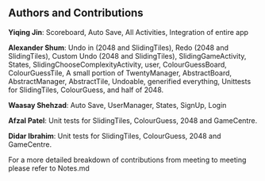 ## Authors and Contributions


**Yiqing Jin**: Scoreboard, Auto Save, All Activities, Integration of entire app

**Alexander Shum**: Undo in (2048 and SlidingTiles), Redo (2048 and SlidingTiles), Custom Undo (2048 and SlidingTiles),
                SlidingGameActivity, States, SlidingChooseComplexityActivity, user, ColourGuessBoard,
                ColourGuessTile, A small portion of TwentyManager, AbstractBoard, AbstractManager,
                AbstractTile, Undoable, generified everything,
                Unittests for SlidingTiles, ColourGuess, and  half of 2048.

**Waasay Shehzad**: Auto Save, UserManager, States, SignUp, Login

**Afzal Patel**: Unit tests for SlidingTiles, ColourGuess, 2048 and GameCentre.

**Didar Ibrahim**: Unit tests for SlidingTiles, ColourGuess, 2048 and GameCentre.


For a more detailed breakdown of contributions from meeting to meeting please refer to Notes.md
